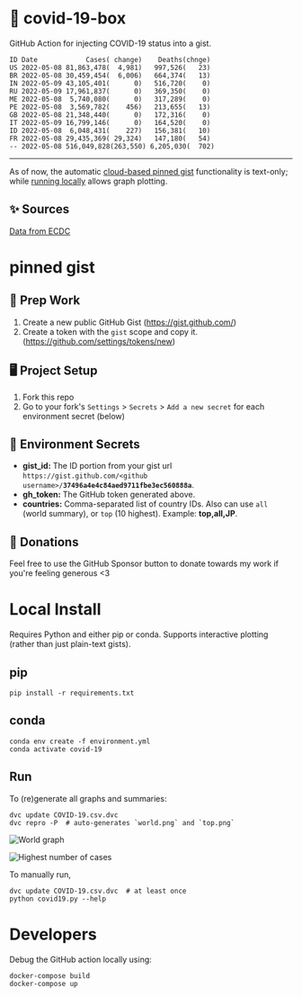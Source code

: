 # 🏥 covid-19-box

GitHub Action for injecting COVID-19 status into a gist.

```
ID Date            Cases( change)    Deaths(chnge)
US 2022-05-08 81,863,478(  4,981)   997,526(   23)
BR 2022-05-08 30,459,454(  6,006)   664,374(   13)
IN 2022-05-09 43,105,401(      0)   516,720(    0)
RU 2022-05-09 17,961,837(      0)   369,350(    0)
ME 2022-05-08  5,740,080(      0)   317,289(    0)
PE 2022-05-08  3,569,782(    456)   213,655(   13)
GB 2022-05-08 21,348,440(      0)   172,316(    0)
IT 2022-05-09 16,799,146(      0)   164,520(    0)
ID 2022-05-08  6,048,431(    227)   156,381(   10)
FR 2022-05-08 29,435,369( 29,324)   147,180(   54)
-- 2022-05-08 516,049,828(263,550) 6,205,030(  702)
```

---

As of now, the automatic [cloud-based pinned gist](#pinned-gist) functionality is text-only;
while [running locally](#local-install) allows graph plotting.

## ✨ Sources

[Data from ECDC](https://www.ecdc.europa.eu/en/publications-data/download-todays-data-geographic-distribution-covid-19-cases-worldwide)

# pinned gist

## 🎒 Prep Work
1. Create a new public GitHub Gist (https://gist.github.com/)
1. Create a token with the `gist` scope and copy it. (https://github.com/settings/tokens/new)

## 🖥 Project Setup
1. Fork this repo
1. Go to your fork's `Settings` > `Secrets` > `Add a new secret` for each environment secret (below)

## 🤫 Environment Secrets
- **gist_id:** The ID portion from your gist url `https://gist.github.com/<github username>/`**`37496a4e4c84aed9711fbe3ec560888a`**.
- **gh_token:** The GitHub token generated above.
- **countries:** Comma-separated list of country IDs. Also can use `all` (world summary), or `top` (10 highest). Example: **top,all,JP**.

## 💸 Donations

Feel free to use the GitHub Sponsor button to donate towards my work if you're feeling generous <3

# Local Install

Requires Python and either pip or conda. Supports interactive plotting (rather than just plain-text gists).

## pip

```
pip install -r requirements.txt
```

## conda

```
conda env create -f environment.yml
conda activate covid-19
```

## Run

To (re)generate all graphs and summaries:

```
dvc update COVID-19.csv.dvc
dvc repro -P  # auto-generates `world.png` and `top.png`
```

![World graph](world.png)

![Highest number of cases](top.png)

To manually run,

```
dvc update COVID-19.csv.dvc  # at least once
python covid19.py --help
```

# Developers

Debug the GitHub action locally using:

```
docker-compose build
docker-compose up
```
